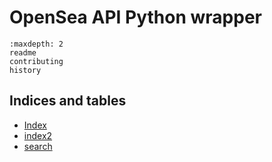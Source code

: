 # OpenSea API Python wrapper

```{toctree}
:maxdepth: 2
readme
contributing
history
```



## Indices and tables

* [Index](genindex)
* [index2](modindex)
* [search](search)
